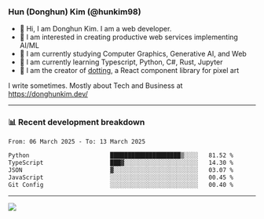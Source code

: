 ### Hun (Donghun) Kim (@hunkim98)

- 👋 Hi, I am Donghun Kim. I am a web developer. 
- 🤔 I am interested in creating productive web services implementing AI/ML
- 🔭 I am currently studying Computer Graphics, Generative AI, and Web 
- 🌱 I am currently learning Typescript, Python, C#, Rust, Jupyter
- 🎨 I am the creator of [dotting](https://github.com/hunkim98/dotting), a React component library for pixel art

I write sometimes. Mostly about Tech and Business at https://donghunkim.dev/

---
### 📊 Recent development breakdown
<!--START_SECTION:waka-->

```txt
From: 06 March 2025 - To: 13 March 2025

Python                       ████████████████████▒░░░░   81.52 %
TypeScript                   ███▓░░░░░░░░░░░░░░░░░░░░░   14.30 %
JSON                         ▓░░░░░░░░░░░░░░░░░░░░░░░░   03.07 %
JavaScript                   ░░░░░░░░░░░░░░░░░░░░░░░░░   00.45 %
Git Config                   ░░░░░░░░░░░░░░░░░░░░░░░░░   00.40 %
```

<!--END_SECTION:waka-->
---

<!-- <div align='center'> -->
  <img align="center" src="https://github-readme-stats.vercel.app/api?username=hunkim98&theme=dark&show_icons=true"/>
<!-- </div> -->
<!--
**hunkim98/hunkim98** is a ✨ _special_ ✨ repository because its `README.md` (this file) appears on your GitHub profile.

Here are some ideas to get you started:

- 🔭 I’m currently working on ...
- 🌱 I’m currently learning ...
- 👯 I’m looking to collaborate on ...
- 🤔 I’m looking for help with ...
- 💬 Ask me about ...
- 📫 How to reach me: ...
- 😄 Pronouns: ...
- ⚡ Fun fact: ...
-->
